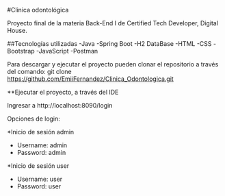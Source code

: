 #Clinica odontológica

Proyecto final de la materia Back-End I de Certified Tech Developer, Digital House.

##Tecnologías utilizadas -Java -Spring Boot -H2 DataBase -HTML -CSS -Bootstrap -JavaScript -Postman

Para descargar y ejecutar el proyecto pueden clonar el repositorio a través del comando: 
git clone https://github.com/EmiiFernandez/Clinica_Odontologica.git

**Ejecutar el proyecto, a través del IDE

Ingresar a http://localhost:8090/login

Opciones de login:

*Inicio de sesión admin 
  - Username: admin 
  - Password: admin

*Inicio de sesión user 
  - Username: user 
  - Password: user
